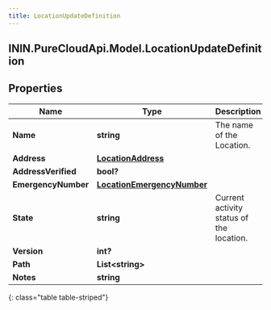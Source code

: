 ```yaml
---
title: LocationUpdateDefinition
---
```

## ININ.PureCloudApi.Model.LocationUpdateDefinition

## Properties

|Name | Type | Description | Notes|
|------------ | ------------- | ------------- | -------------|
| **Name** | **string** | The name of the Location. | [optional] |
| **Address** | [**LocationAddress**](LocationAddress.html) |  | [optional] |
| **AddressVerified** | **bool?** |  | [optional] |
| **EmergencyNumber** | [**LocationEmergencyNumber**](LocationEmergencyNumber.html) |  | [optional] |
| **State** | **string** | Current activity status of the location. | [optional] |
| **Version** | **int?** |  | [optional] |
| **Path** | **List&lt;string&gt;** |  | [optional] |
| **Notes** | **string** |  | [optional] |
{: class="table table-striped"}


